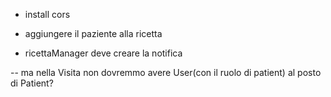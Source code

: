 - install cors

- aggiungere il paziente alla ricetta
- ricettaManager deve creare la notifica

-- ma nella Visita non dovremmo avere User(con il ruolo di patient) al posto di Patient?

